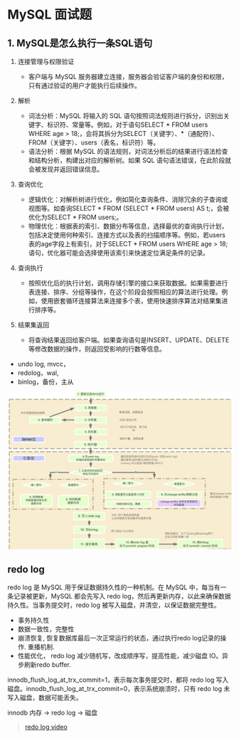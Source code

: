 # MySQL 面试题

## 1. MySQL是怎么执行一条SQL语句

1. 连接管理与权限验证

    - 客户端与 MySQL 服务器建立连接，服务器会验证客户端的身份和权限，只有通过验证的用户才能执行后续操作。

2. 解析

    - 词法分析：MySQL 将输入的 SQL 语句按照词法规则进行拆分，识别出关键字、标识符、常量等。例如，对于语句SELECT * FROM users WHERE age > 18;，会将其拆分为SELECT（关键字）、*（通配符）、FROM（关键字）、users（表名，标识符）等。
    - 语法分析：根据 MySQL 的语法规则，对词法分析后的结果进行语法检查和结构分析，构建出对应的解析树。如果 SQL 语句语法错误，在此阶段就会被发现并返回错误信息。

3. 查询优化
    - 逻辑优化：对解析树进行优化，例如简化查询条件、消除冗余的子查询或视图等。如查询SELECT * FROM (SELECT * FROM users) AS t;，会被优化为SELECT * FROM users;。
    - 物理优化：根据表的索引、数据分布等信息，选择最优的查询执行计划，包括决定使用何种索引、连接方式以及表的扫描顺序等。例如，若users表的age字段上有索引，对于SELECT * FROM users WHERE age > 18;语句，优化器可能会选择使用该索引来快速定位满足条件的记录。

4. 查询执行
    - 按照优化后的执行计划，调用存储引擎的接口来获取数据。如果需要进行表连接、排序、分组等操作，在这个阶段会按照相应的算法进行处理。例如，使用嵌套循环连接算法来连接多个表，使用快速排序算法对结果集进行排序等。

5. 结果集返回

    - 将查询结果返回给客户端。如果查询语句是INSERT、UPDATE、DELETE等修改数据的操作，则返回受影响的行数等信息。

- undo log, mvcc， 
- redolog，wal, 
- binlog，备份，主从

![mysql-execute-sql](./assets/mysql-sql-execute-process.png)

## redo log

redo log 是 MySQL 用于保证数据持久性的一种机制。在 MySQL 中，每当有一条记录被更新，MySQL 都会先写入 redo log，然后再更新内存，以此来确保数据持久性。当事务提交时，redo log 被写入磁盘，并清空，以保证数据完整性。
- 事务持久性
- 数据一致性，完整性
- 崩溃恢复, 恢复数据库最后一次正常运行的状态，通过执行redo log记录的操作. 重播机制. 
- 性能优化， redo log 减少随机写，改成顺序写，提高性能，减少磁盘 IO。异步刷新redo buffer.

innodb_flush_log_at_trx_commit=1，表示每次事务提交时，都将 redo log 写入磁盘。innodb_flush_log_at_trx_commit=0，表示系统崩溃时，只有 redo log 未写入磁盘，数据可能丢失。

innodb 内存 -> redo log -> 磁盘


> [redo log video](https://www.bilibili.com/video/BV1Zz42197cF/?spm_id_from=333.1387.upload.video_card.click&vd_source=5a41e8ae8c0a4c2c6809a5ccf977c1a9)

